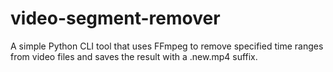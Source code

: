 # video-segment-remover
A simple Python CLI tool that uses FFmpeg to remove specified time ranges from video files and saves the result with a .new.mp4 suffix.
